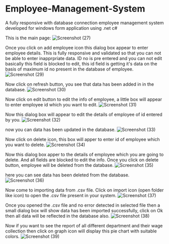 # Employee-Management-System
A fully responsive with database connection employee management system developed for windows form application using .net c#

This is the main page:
![Screenshot (27)](https://github.com/viveksahani/Employee-Management-System/assets/94420688/4d03baa7-bd10-4ef7-a936-c8fb1a33d59f)

Once you click on add employee icon this dialog box appear to enter employee details. This is fully responsive and validated so that you can not be able to enter inapprpriate data. ID no is pre entered and you can not edit basically this field is blocked to edit, this id field is getting it's data on the basis of maximum id no present in the database of employee. 
![Screenshot (29)](https://github.com/viveksahani/Employee-Management-System/assets/94420688/f4e4052d-46c9-4d42-a257-7b80378bcc56)

Now click on refresh button, you see that data has been added in in the database.
![Screenshot (30)](https://github.com/viveksahani/Employee-Management-System/assets/94420688/63464848-1501-479e-b2c5-feaacd383e77)

Now click on edit button to edit the info of employee, a little box will appear to enter employee id which you want to edit.
![Screenshot (31)](https://github.com/viveksahani/Employee-Management-System/assets/94420688/df9a2e67-45ab-4a6d-be12-d663cea4ce93)

Now this dialog box will appear to edit the details of employee of id entered by you.
![Screenshot (32)](https://github.com/viveksahani/Employee-Management-System/assets/94420688/ae0395df-4bd1-4554-bde6-62c6cedb1706)

now you can data has been updated in the database.
![Screenshot (33)](https://github.com/viveksahani/Employee-Management-System/assets/94420688/8ebee381-70e3-46bc-b81e-39425f3aaf45)

Now click on delete icon, this box will apper to enter id of employee which you want to delete.
![Screenshot (34)](https://github.com/viveksahani/Employee-Management-System/assets/94420688/7c8d9d72-6ab7-48dc-894f-0aabee25041b)

Now this dialog box apper to the details of employee which you are going to delete. And all fields are blocked to edit the info. Once you click on delete button, employee will be deleted from the database.
![Screenshot (35)](https://github.com/viveksahani/Employee-Management-System/assets/94420688/c4859063-1ea1-4a68-b451-f6b86dbd14fc)

here you can see data has been deleted from the database.
![Screenshot (36)](https://github.com/viveksahani/Employee-Management-System/assets/94420688/9c6a1a52-0eb9-47ab-bb5d-00d10b2d75d9)

Now come to importing data from .csv file. Click on import icon (open folder like icon) to open the .csv file present in your system.
![Screenshot (37)](https://github.com/viveksahani/Employee-Management-System/assets/94420688/76488b6a-4350-492d-a3ad-da2e3f2e88a7)

Once you opened the .csv file and no error detected in selected file then a small dialog box will show data has been imported successfully, click on Ok then all data will be reflected in the database also.
![Screenshot (38)](https://github.com/viveksahani/Employee-Management-System/assets/94420688/4faa1452-0980-4c4e-85e9-e21a41d57b9a)


Now if you want to see the report of all different department and their wage collection then click on graph icon will display this pie chart with suitable colors.
![Screenshot (39)](https://github.com/viveksahani/Employee-Management-System/assets/94420688/7a6dc4c5-fcb1-490c-80b4-01f274c5221d)







